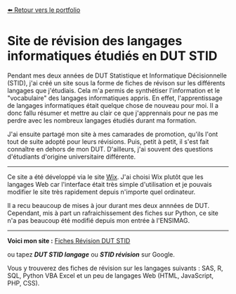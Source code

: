 [:arrow_left: Retour vers le portfolio](https://github.com/ThibaultLanthiez/Portfolio)

# Site de révision des langages informatiques étudiés en DUT STID

Pendant mes deux années de DUT Statistique et Informatique Décisionnelle (STID), j'ai créé un site sous la forme de fiches de révison sur les différents langages que j'étudiais. Cela m'a permis de synthétiser l'information et le "vocabulaire" des langages informatiques appris. En effet, l'apprentissage de langages informatiques était quelque chose de nouveau pour moi. Il a donc fallu résumer et mettre au clair ce que j'apprennais pour ne pas me perdre avec les nombreux langages étudiés durant ma formation. 

J'ai ensuite partagé mon site à mes camarades de promotion, qu'ils l'ont tout de suite adopté pour leurs révisions. Puis, petit à petit, il s'est fait connaître en dehors de mon DUT. D'ailleurs, j'ai souvent des questions d'étudiants d'origine universitaire différente. 

-------

Ce site a été développé via le site [Wix](https://fr.wix.com/). J'ai choisi Wix plutôt que les langages Web car l'interface était très simple d'utilisation et je pouvais modifier le site très rapidement depuis n'importe quel ordinateur.

Il a recu beaucoup de mises à jour durant mes deux annnées de DUT. Cependant, mis à part un rafraichissement des fiches sur Python, ce site n'a pas beaucoup été modifié depuis mon entrée à l'ENSIMAG. 

-------

**Voici mon site :** [Fiches Révision DUT STID](https://revisioninformatique.wixsite.com/stid)

ou tapez ***DUT STID langage*** ou ***STID révision*** sur Google.

Vous y trouverez des fiches de révision sur les langages suivants : SAS, R, SQL, Python VBA Excel et un peu de langages Web (HTML, JavaScript, PHP, CSS).

